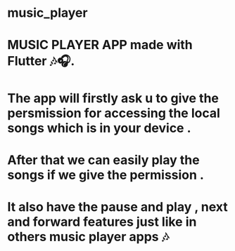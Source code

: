 # music_player

# MUSIC PLAYER APP made with Flutter 🎶🎧.
# The app will firstly ask u to give the persmission for accessing the local songs which is in your device .
# After that we can easily play the songs if we give the permission .
# It also have  the pause and play , next and forward features just like in others music player apps 🎶

